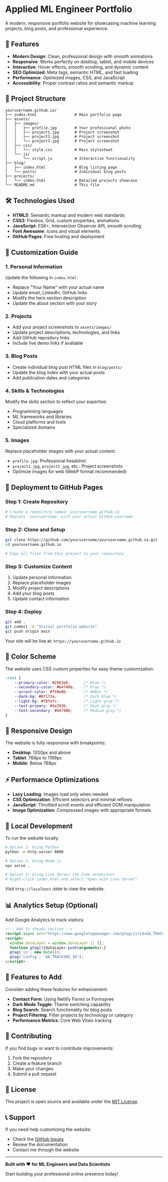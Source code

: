 # Applied ML Engineer Portfolio

A modern, responsive portfolio website for showcasing machine learning projects, blog posts, and professional experience.

## 🚀 Features

- **Modern Design**: Clean, professional design with smooth animations
- **Responsive**: Works perfectly on desktop, tablet, and mobile devices
- **Interactive**: Hover effects, smooth scrolling, and dynamic content
- **SEO Optimized**: Meta tags, semantic HTML, and fast loading
- **Performance**: Optimized images, CSS, and JavaScript
- **Accessibility**: Proper contrast ratios and semantic markup

## 📁 Project Structure

```
yourusername.github.io/
├── index.html                 # Main portfolio page
├── assets/
│   ├── images/
│   │   ├── profile.jpg        # Your professional photo
│   │   ├── project1.jpg       # Project screenshot
│   │   ├── project2.jpg       # Project screenshot
│   │   └── project3.jpg       # Project screenshot
│   ├── css/
│   │   └── style.css          # Main stylesheet
│   └── js/
│       └── script.js          # Interactive functionality
├── blog/
│   ├── index.html             # Blog listing page
│   └── posts/                 # Individual blog posts
├── projects/
│   └── index.html             # Detailed projects showcase
└── README.md                  # This file
```

## 🛠️ Technologies Used

- **HTML5**: Semantic markup and modern web standards
- **CSS3**: Flexbox, Grid, custom properties, animations
- **JavaScript**: ES6+, Intersection Observer API, smooth scrolling
- **Font Awesome**: Icons and visual elements
- **GitHub Pages**: Free hosting and deployment

## 📝 Customization Guide

### 1. Personal Information
Update the following in `index.html`:
- Replace "Your Name" with your actual name
- Update email, LinkedIn, GitHub links
- Modify the hero section description
- Update the about section with your story

### 2. Projects
- Add your project screenshots to `assets/images/`
- Update project descriptions, technologies, and links
- Add GitHub repository links
- Include live demo links if available

### 3. Blog Posts
- Create individual blog post HTML files in `blog/posts/`
- Update the blog index with your actual posts
- Add publication dates and categories

### 4. Skills & Technologies
Modify the skills section to reflect your expertise:
- Programming languages
- ML frameworks and libraries
- Cloud platforms and tools
- Specialized domains

### 5. Images
Replace placeholder images with your actual content:
- `profile.jpg`: Professional headshot
- `project1.jpg`, `project2.jpg`, etc.: Project screenshots
- Optimize images for web (WebP format recommended)

## 🚀 Deployment to GitHub Pages

### Step 1: Create Repository
```bash
# Create a repository named: yourusername.github.io
# Replace 'yourusername' with your actual GitHub username
```

### Step 2: Clone and Setup
```bash
git clone https://github.com/yourusername/yourusername.github.io.git
cd yourusername.github.io

# Copy all files from this project to your repository
```

### Step 3: Customize Content
1. Update personal information
2. Replace placeholder images
3. Modify project descriptions
4. Add your blog posts
5. Update contact information

### Step 4: Deploy
```bash
git add .
git commit -m "Initial portfolio website"
git push origin main
```

Your site will be live at: `https://yourusername.github.io`

## 🎨 Color Scheme

The website uses CSS custom properties for easy theme customization:

```css
:root {
    --primary-color: #2563eb;      /* Blue */
    --secondary-color: #64748b;    /* Gray */
    --accent-color: #f59e0b;       /* Amber */
    --dark-bg: #0f172a;            /* Dark blue */
    --light-bg: #f8fafc;           /* Light gray */
    --text-primary: #1e293b;       /* Dark gray */
    --text-secondary: #64748b;     /* Medium gray */
}
```

## 📱 Responsive Design

The website is fully responsive with breakpoints:
- **Desktop**: 1200px and above
- **Tablet**: 768px to 1199px
- **Mobile**: Below 768px

## ⚡ Performance Optimizations

- **Lazy Loading**: Images load only when needed
- **CSS Optimization**: Efficient selectors and minimal reflows
- **JavaScript**: Throttled scroll events and efficient DOM manipulation
- **Image Optimization**: Compressed images with appropriate formats

## 🔧 Local Development

To run the website locally:

```bash
# Option 1: Using Python
python -m http.server 8000

# Option 2: Using Node.js
npx serve .

# Option 3: Using Live Server (VS Code extension)
# Right-click index.html and select "Open with Live Server"
```

Visit `http://localhost:8000` to view the website.

## 📊 Analytics Setup (Optional)

Add Google Analytics to track visitors:

```html
<!-- Add to <head> section -->
<script async src="https://www.googletagmanager.com/gtag/js?id=GA_TRACKING_ID"></script>
<script>
  window.dataLayer = window.dataLayer || [];
  function gtag(){dataLayer.push(arguments);}
  gtag('js', new Date());
  gtag('config', 'GA_TRACKING_ID');
</script>
```

## 🌟 Features to Add

Consider adding these features for enhancement:
- **Contact Form**: Using Netlify Forms or Formspree
- **Dark Mode Toggle**: Theme switching capability
- **Blog Search**: Search functionality for blog posts
- **Project Filtering**: Filter projects by technology or category
- **Performance Metrics**: Core Web Vitals tracking

## 🤝 Contributing

If you find bugs or want to contribute improvements:
1. Fork the repository
2. Create a feature branch
3. Make your changes
4. Submit a pull request

## 📄 License

This project is open source and available under the [MIT License](LICENSE).

## 📞 Support

If you need help customizing the website:
- Check the [GitHub Issues](https://github.com/yourusername/yourusername.github.io/issues)
- Review the documentation
- Contact me through the website

---

**Built with ❤️ for ML Engineers and Data Scientists**

Start building your professional online presence today!